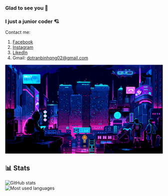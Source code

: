 ### Glad to see you :smiling_face_with_three_hearts:
### I just a junior coder :cupid:

Contact me:
1. [Facebook](https://www.facebook.com/bin.do.jjw/)
2. [Instagram](https://www.instagram.com/bin_do.02/)
3. [LikedIn](https://www.linkedin.com/in/%C4%91%E1%BB%97-tr%E1%BA%A7n-b%C3%ACnh-419665215/)
4. Gmail: dotranbinhqng02@gmail.com

![image](https://github.com/dtrbinh/dtrbinh/blob/main/img/9bc27292880429.5e569ff84e4d0.gif)

## 📊 Stats

![GitHub stats](https://github-readme-stats.vercel.app/api?username=dtrbinh&&show_icons=true&title_color=00ffff&icon_color=cc66ff&text_color=daf7dc&bg_color=1e2731)  
![Most used languages](https://github-readme-stats-anuraghazra1.vercel.app/api/top-langs/?username=dtrbinh&theme=material-palenight&langs_count=10&hide=pug,ejs,richtextformat,batchfile)

